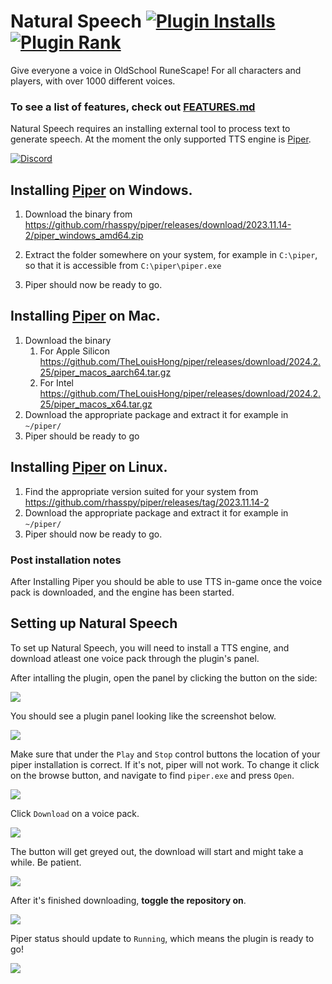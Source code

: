 # Natural Speech [![Plugin Installs](http://img.shields.io/endpoint?url=https://i.pluginhub.info/shields/installs/plugin/naturalspeech)](https://runelite.net/plugin-hub/show/naturalspeech) [![Plugin Rank](http://img.shields.io/endpoint?url=https://i.pluginhub.info/shields/rank/plugin/naturalspeech)](https://runelite.net/plugin-hub)


Give everyone a voice in OldSchool RuneScape! For all characters and players, with over 1000 different voices.

### To see a list of features, check out [FEATURES.md](FEATURES.md)

Natural Speech requires an installing external tool to process text to generate speech.
At the moment the only supported TTS engine is  [Piper](https://github.com/rhasspy/piper).

[![Discord](https://discord.com/api/guilds/1214848661029392405/widget.png?style=banner2)](https://discord.gg/Zg5hMYMZ6E)


## Installing  [Piper](https://github.com/rhasspy/piper) on Windows.

1. Download the binary from https://github.com/rhasspy/piper/releases/download/2023.11.14-2/piper_windows_amd64.zip

2. Extract the folder somewhere on your system, for example in ```C:\piper```, so that it is accessible from ```C:\piper\piper.exe```
3. Piper should now be ready to go.

## Installing  [Piper](https://github.com/TheLouisHong/piper) on Mac.
1. Download the binary
    1. For Apple Silicon https://github.com/TheLouisHong/piper/releases/download/2024.2.25/piper_macos_aarch64.tar.gz
    2. For Intel https://github.com/TheLouisHong/piper/releases/download/2024.2.25/piper_macos_x64.tar.gz
2. Download the appropriate package and extract it for example in ```~/piper/```
3. Piper should be ready to go

## Installing  [Piper](https://github.com/rhasspy/piper) on Linux.
1. Find the appropriate version suited for your system from https://github.com/rhasspy/piper/releases/tag/2023.11.14-2
2. Download the appropriate package and extract it for example in ```~/piper/```
3. Piper should now be ready to go.


### Post installation notes

After Installing Piper you should be able to use TTS in-game once the voice pack is downloaded, and the engine has been started.

## Setting up Natural Speech
To set up Natural Speech, you will need to install a TTS engine, and download atleast one voice pack through the plugin's panel.

After intalling the plugin, open the panel by clicking the button on the side:

![](https://mechanic.ink/img/osrs/readme/naturalspeech-0.png)

You should see a plugin panel looking like the screenshot below.

![](https://mechanic.ink/img/osrs/readme/naturalspeech-1.png)

Make sure that under the `Play` and `Stop` control buttons the location of your piper installation is correct.
If it's not, piper will not work. To change it click on the browse button, and navigate to find `piper.exe` and press `Open`.

![](https://mechanic.ink/img/osrs/readme/naturalspeech-2.png)

Click `Download` on a voice pack.

![](https://mechanic.ink/img/osrs/readme/naturalspeech-3.png)


The button will get greyed out, the download will start and might take a while. Be patient.

![](https://mechanic.ink/img/osrs/readme/naturalspeech-4.png)

After it's finished downloading, **toggle the repository on**.

![](https://mechanic.ink/img/osrs/readme/naturalspeech-5.png)

Piper status should update to `Running`, which means the plugin is ready to go!

![](https://mechanic.ink/img/osrs/readme/naturalspeech-6.png)

